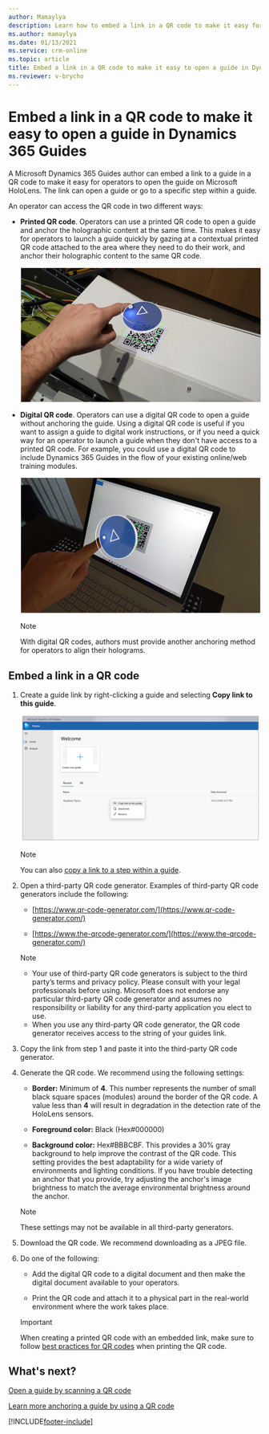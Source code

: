 ```yaml
---
author: Mamaylya
description: Learn how to embed a link in a QR code to make it easy for an operator to open a guide in Dynamics 365 Guides.
ms.author: mamaylya
ms.date: 01/13/2021
ms.service: crm-online
ms.topic: article
title: Embed a link in a QR code to make it easy to open a guide in Dynamics 365 Guides
ms.reviewer: v-brycho
---
```


# Embed a link in a QR code to make it easy to open a guide in Dynamics 365 Guides

A Microsoft Dynamics 365 Guides author can embed a link to a guide in a QR code to make it easy for operators to open the guide on Microsoft HoloLens. The link can open a guide or 
go to a specific step within a guide.

An operator can access the QR code in two different ways:

- **Printed QR code**. Operators can use a printed QR code to open a guide and anchor the holographic content at the same time. This makes it easy for operators to 
launch a guide quickly by gazing at a contextual printed QR code attached to the area where they need to do their work, and anchor their holographic content 
to the same QR code.

    ![Example of printed QR code](media/embed-qr-code-printed.PNG "Example of printed QR code")
    
- **Digital QR code**. Operators can use a digital QR code to open a guide without anchoring the guide. Using a digital QR code is useful if you want to assign a guide to digital work instructions, or if you need a quick way for an operator to launch a guide when they don't have access to a printed QR code. For example, you could use a digital QR code to include Dynamics 365 Guides in the flow of your existing online/web training modules.

    ![Example of digital QR code](media/embed-qr-code-digital.PNG "Example of digital QR code")

    > [!NOTE]
    > With digital QR codes, authors must provide another anchoring method for operators to align their holograms.      

## Embed a link in a QR code

1. Create a guide link by right-clicking a guide and selecting **Copy link to this guide**.

    ![Example QR code generator](media/embed-qr-code-link-copy-link.PNG "Example QR code generator")
    
    > [!NOTE] 
    > You can also [copy a link to a step within a guide](pc-app-copy-link-guide-step.md).

2. Open a third-party QR code generator. Examples of third-party QR code generators include the following:
    
    - [https://www.qr-code-generator.com/](https://www.qr-code-generator.com/)
    
    - [https://www.the-qrcode-generator.com/](https://www.the-qrcode-generator.com/)
 
    > [!NOTE]
    > - Your use of third-party QR code generators is subject to the third party’s terms and privacy policy. Please consult with your legal professionals before using. Microsoft does not endorse any particular third-party QR code generator and assumes no responsibility or liability for any third-party application you elect to use.
    > - When you use any third-party QR code generator, the QR code generator receives access to the string of your guides link.
    
3. Copy the link from step 1 and paste it into the third-party QR code generator.

4. Generate the QR code. We recommend using the following settings:

    - **Border:** Minimum of **4**. This number represents the number of small black square spaces (modules) around the border of the QR code. A value less than **4** will result in degradation in the detection rate of the HoloLens sensors.
    
    - **Foreground color:** Black (Hex#000000)
    
    - **Background color:** Hex#BBBCBF. This provides a 30% gray background to help improve the contrast of the QR code. This setting provides the best adaptability for a wide variety of environments and lighting conditions. If you have trouble detecting an anchor that you provide, try adjusting the anchor's image brightness to match the average environmental brightness around the anchor. 
    
    > [!NOTE]
    > These settings may not be available in all third-party generators.

5. Download the QR code. We recommend downloading as a JPEG file.

6. Do one of the following:

    - Add the digital QR code to a digital document and then make the digital document available to your operators.
    
    - Print the QR code and attach it to a physical part in the real-world environment where the work takes place.
    
    > [!IMPORTANT]
    > When creating a printed QR code with an embedded link, make sure to follow [best practices for QR codes](pc-app-anchor-qr-code.md#best-practices-for-qr-code-anchors) when printing the QR code.
    
## What's next?

[Open a guide by scanning a QR code](operator-open-guide-qr-code.md)

[Learn more anchoring a guide by using a QR code](pc-app-anchor-qr-code.md)


[!INCLUDE[footer-include](../includes/footer-banner.md)]